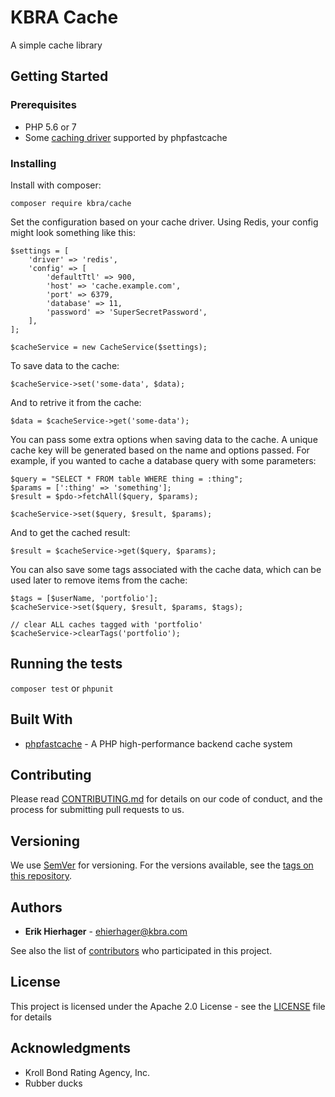 # KBRA Cache

A simple cache library

## Getting Started

### Prerequisites

* PHP 5.6 or 7
* Some [caching driver](https://github.com/PHPSocialNetwork/phpfastcache/blob/final/docs/DRIVERS.md) supported by phpfastcache

### Installing

Install with composer:

```
composer require kbra/cache
```

Set the configuration based on your cache driver. Using Redis, your config might look something like this:

```
$settings = [
    'driver' => 'redis',
    'config' => [
        'defaultTtl' => 900,
        'host' => 'cache.example.com',
        'port' => 6379,
        'database' => 11,
        'password' => 'SuperSecretPassword',
    ],
];

$cacheService = new CacheService($settings);
```

To save data to the cache:

```
$cacheService->set('some-data', $data);
```

And to retrive it from the cache:

```
$data = $cacheService->get('some-data');
```

You can pass some extra options when saving data to the cache. A unique cache key will be generated based on the name and options passed. For example, if you wanted to cache a database query with some parameters:

```
$query = "SELECT * FROM table WHERE thing = :thing";
$params = [':thing' => 'something'];
$result = $pdo->fetchAll($query, $params);

$cacheService->set($query, $result, $params);
```

And to get the cached result:

```
$result = $cacheService->get($query, $params);
```

You can also save some tags associated with the cache data, which can be used later to remove items from the cache:

```
$tags = [$userName, 'portfolio'];
$cacheService->set($query, $result, $params, $tags);

// clear ALL caches tagged with 'portfolio'
$cacheService->clearTags('portfolio');
```

## Running the tests

`composer test` or `phpunit`

## Built With

* [phpfastcache](https://github.com/PHPSocialNetwork/phpfastcache) - A PHP high-performance backend cache system

## Contributing

Please read [CONTRIBUTING.md](CONTRIBUTING.md) for details on our code of conduct, and the process for submitting pull requests to us.

## Versioning

We use [SemVer](http://semver.org/) for versioning. For the versions available, see the [tags on this repository](https://github.com/your/project/tags).

## Authors

* **Erik Hierhager** - [ehierhager@kbra.com](mailto:ehierhager@kbra.com)

See also the list of [contributors](https://github.com/your/project/contributors) who participated in this project.

## License

This project is licensed under the Apache 2.0 License - see the [LICENSE](LICENSE) file for details

## Acknowledgments

* Kroll Bond Rating Agency, Inc.
* Rubber ducks
